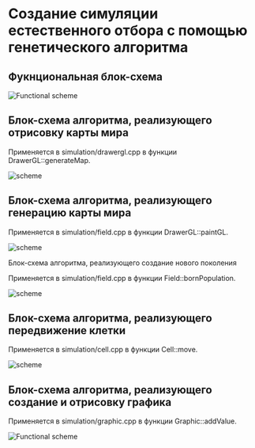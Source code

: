 # Создание симуляции естественного отбора с помощью генетического алгоритма

## Фукнциональная блок-схема

![Functional scheme](https://github.com/Andrey373605/Fundamentals-of-algorithmization-and-programming/blob/martinovich_coursework/353503/Мартинович%20А.А./Курсовая%20работа/schemes/func_scheme.png)

## Блок-схема алгоритма, реализующего отрисовку карты мира

Применяется в simulation/drawergl.cpp в функции DrawerGL::generateMap.

![scheme](https://github.com/Andrey373605/Fundamentals-of-algorithmization-and-programming/blob/martinovich_coursework/353503/Мартинович%20А.А./Курсовая%20работа/schemes/schemea.png)

## Блок-схема алгоритма, реализующего генерацию карты мира

Применяется в simulation/field.cpp в функции DrawerGL::paintGL.

![scheme](https://github.com/Andrey373605/Fundamentals-of-algorithmization-and-programming/blob/martinovich_coursework/353503/Мартинович%20А.А./Курсовая%20работа/schemes/schemeb.png)

Блок-схема алгоритма, реализующего создание нового поколения

Применяется в simulation/field.cpp в функции Field::bornPopulation.

![scheme](https://github.com/Andrey373605/Fundamentals-of-algorithmization-and-programming/blob/martinovich_coursework/353503/Мартинович%20А.А./Курсовая%20работа/schemes/schemec.png)

## Блок-схема алгоритма, реализующего передвижение клетки

Применяется в simulation/cell.cpp в функции Cell::move.

![scheme](https://github.com/Andrey373605/Fundamentals-of-algorithmization-and-programming/blob/martinovich_coursework/353503/Мартинович%20А.А./Курсовая%20работа/schemes/schemed.png)

## Блок-схема алгоритма, реализующего создание и отрисовку графика

Применяется в simulation/graphic.cpp в функции Graphic::addValue.

![Functional scheme](https://github.com/Andrey373605/Fundamentals-of-algorithmization-and-programming/blob/martinovich_coursework/353503/Мартинович%20А.А./Курсовая%20работа/schemes/schemee.png)

